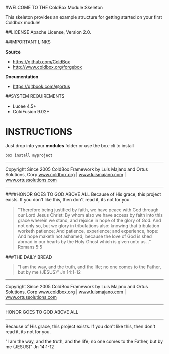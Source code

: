 #WELCOME TO THE ColdBox Module Skeleton

This skeleton provides an example structure for getting started on your first Coldbox module!

##LICENSE
Apache License, Version 2.0.

##IMPORTANT LINKS

**Source**
- https://github.com/ColdBox
- http://www.coldbox.org/forgebox

**Documentation**
- https://gitbook.com/@ortus

##SYSTEM REQUIREMENTS
- Lucee 4.5+
- ColdFusion 9.02+

# INSTRUCTIONS
Just drop into your **modules** folder or use the box-cli to install

`box install myproject`


********************************************************************************
Copyright Since 2005 ColdBox Framework by Luis Majano and Ortus Solutions, Corp
www.coldbox.org | www.luismajano.com | www.ortussolutions.com
********************************************************************************
####HONOR GOES TO GOD ABOVE ALL
Because of His grace, this project exists. If you don't like this, then don't read it, its not for you.

>"Therefore being justified by faith, we have peace with God through our Lord Jesus Christ:
By whom also we have access by faith into this grace wherein we stand, and rejoice in hope of the glory of God.
And not only so, but we glory in tribulations also: knowing that tribulation worketh patience;
And patience, experience; and experience, hope:
And hope maketh not ashamed; because the love of God is shed abroad in our hearts by the 
Holy Ghost which is given unto us. ." Romans 5:5

###THE DAILY BREAD
 > "I am the way, and the truth, and the life; no one comes to the Father, but by me (JESUS)" Jn 14:1-12

********************************************************************************
Copyright Since 2005 ColdBox Framework by Luis Majano and Ortus Solutions, Corp
www.coldbox.org | www.luismajano.com | www.ortussolutions.com
********************************************************************************
HONOR GOES TO GOD ABOVE ALL
********************************************************************************
Because of His grace, this project exists. If you don't like this, then don't read it, its not for you.

 "I am the way, and the truth, and the life; no one comes to the Father, but by me (JESUS)" Jn 14:1-12